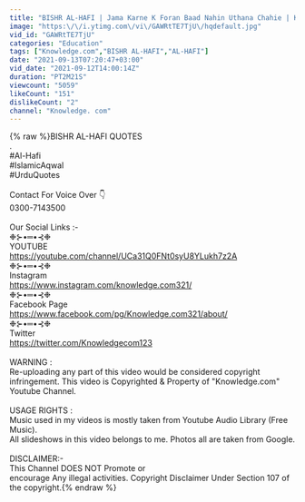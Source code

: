 ```yaml
---
title: "BISHR AL-HAFI | Jama Karne K Foran Baad Nahin Uthana Chahie | Knowledge.com"
image: "https:\/\/i.ytimg.com\/vi\/GAWRtTE7TjU\/hqdefault.jpg"
vid_id: "GAWRtTE7TjU"
categories: "Education"
tags: ["Knowledge.com","BISHR AL-HAFI","AL-HAFI"]
date: "2021-09-13T07:20:47+03:00"
vid_date: "2021-09-12T14:00:14Z"
duration: "PT2M21S"
viewcount: "5059"
likeCount: "151"
dislikeCount: "2"
channel: "Knowledge. com"
---
```

{% raw %}BISHR AL-HAFI QUOTES<br />.<br />#Al-Hafi<br />#IslamicAqwal<br />#UrduQuotes<br /><br />Contact For Voice Over 👇<br />0300-7143500<br /><br />Our Social Links :-<br />❉⊱•═•⊰❉<br />YOUTUBE<br /><a rel="nofollow" target="blank" href="https://youtube.com/channel/UCa31Q0FNt0syU8YLukh7z2A">https://youtube.com/channel/UCa31Q0FNt0syU8YLukh7z2A</a><br />❉⊱•═•⊰❉<br />Instagram<br /><a rel="nofollow" target="blank" href="https://www.instagram.com/knowledge.com321/">https://www.instagram.com/knowledge.com321/</a><br />❉⊱•═•⊰❉<br />Facebook Page<br /><a rel="nofollow" target="blank" href="https://www.facebook.com/pg/Knowledge.com321/about/">https://www.facebook.com/pg/Knowledge.com321/about/</a><br />❉⊱•═•⊰❉<br />Twitter<br /><a rel="nofollow" target="blank" href="https://twitter.com/Knowledgecom123">https://twitter.com/Knowledgecom123</a><br /><br />WARNING :<br />Re-uploading any part of this video would be considered copyright infringement. This video is Copyrighted &amp; Property of &quot;Knowledge.com&quot; Youtube Channel.<br /><br />USAGE RIGHTS :<br />Music used in my videos is mostly taken from Youtube Audio Library (Free Music).<br />All slideshows in this video belongs to me. Photos all are taken from Google.<br /><br />DISCLAIMER:-<br />This Channel DOES NOT Promote or<br />encourage Any illegal activities. Copyright Disclaimer Under Section 107 of the copyright.{% endraw %}
